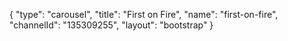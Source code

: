 {
    "type": "carousel",
    "title": "First on Fire",
    "name": "first-on-fire",
    "channelId": "135309255",
    "layout": "bootstrap"
}